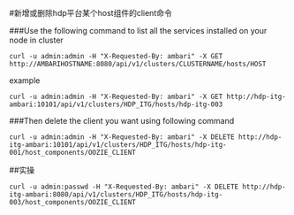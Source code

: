 #新增或删除hdp平台某个host组件的client命令


###Use the following command to list all the services installed on your node in cluster
```
curl -u admin:admin -H "X-Requested-By: ambari" -X GET http://AMBARIHOSTNAME:8080/api/v1/clusters/CLUSTERNAME/hosts/HOST
```
example
```
curl -u admin:admin -H "X-Requested-By: ambari" -X GET http://hdp-itg-ambari:10101/api/v1/clusters/HDP_ITG/hosts/hdp-itg-003
```

###Then delete the client you want using following command
```
curl -u admin:admin -H "X-Requested-By: ambari" -X DELETE http://hdp-itg-ambari:10101/api/v1/clusters/HDP_ITG/hosts/hdp-itg-001/host_components/OOZIE_CLIENT
```


##实操

```
curl -u admin:passwd -H "X-Requested-By: ambari" -X DELETE http://hdp-itg-ambari:8080/api/v1/clusters/HDP_ITG/hosts/hdp-itg-003/host_components/OOZIE_CLIENT

```